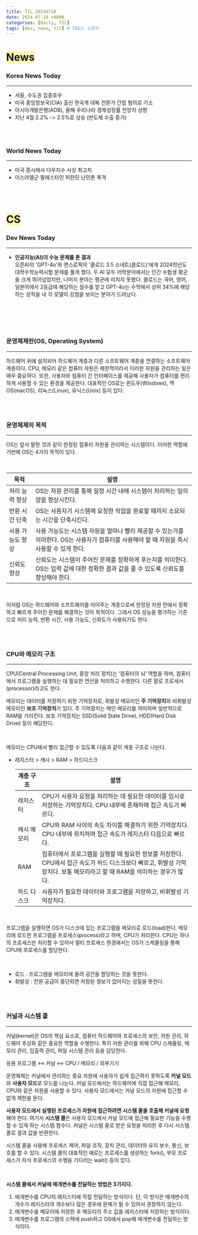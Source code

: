 ```yaml
---
title: TIL_20240718
date: 2024-07-18 +0800
categories: [Daily, TIL]
tags: [dev, news, til] # TAG는 소문자
---
```

# <span style="background-color:#fff5b1"> News </span>
### Korea News Today
---
- 서울, 수도권 집중호우
- 미국 중앙정보국(CIA) 출신 한국계 대북 전문가 간첩 혐의로 기소
- 아시아개발은행(ADB), 올해 우리나라 경제성장률 전망치 상향
- 지난 4월 2.2% -> 2.5%로 상승 (반도체 수출 증가)

<br/><br/>

### World News Today
---
- 미국 증시에서 다우지수 사상 최고치  
- 이스라엘군 팔레스타인 피란민 난민촌 폭격

<br/><br/>
# <span style="background-color:#fff5b1"> CS </span>
### Dev News Today
---
- **인공지능(AI)이 수능 문제를 푼 결과** <br>
  오픈AI의 'GPT-4o'와 앤스로픽의 '클로드 3.5 소네트(클로드)'에게 2024학년도 대학수학능력시험 문제를 풀게 했다.
두 AI 모두 어학분야에서는 인간 수험생 평균을 크게 뛰어넘었지만, 나머지 분야는 평균에 미치지 못했다.
클로드는 국어, 영어, 일본어에서 2등급에 해당하는 점수를 받고 GPT-4o는 수학에서 상위 34%에 해당하는 성적을 내 각 모델이 강점을 보이는 분야가 드러났다.

<br/><br/><br/><br/>

### 운영체제란(OS, Operating System)

---

하드웨어 위에 설치되어 하드웨어 계층과 다른 소프트웨어 계층을 연결하는 소프트웨어 계층이다. CPU, 메모리 같은 컴퓨터 자원은 제한적이라서 이러한 자원을 관리하는 일은 매우 중요하다. 또한, 사용자와 컴퓨터 간 인터페이스를 제공해 사용자가 컴퓨터를 편리하게 사용할 수 있는 환경을 제공한다. 대표적인 OS로는 윈도우(Windows), 맥OS(macOS), 리눅스(Linux), 유닉스(Unix) 등이 있다.

<br/><br/>

### 운영체제의 목적

---

OS는 앞서 말한 것과 같이 한정된 컴퓨터 자원을 관리하는 시스템이다. 이러한 역할에 기반해 OS는 4가지 목적이 있다.

<br/>

| 목적 | 설명 |
| --- | --- |
| 처리 능력 향상 | OS는 자원 관리를 통해 일정 시간 내에 시스템이 처리하는 일의 양을 향상시킨다. |
| 반환 시간 단축 | OS는 사용자가 시스템에 요청한 작업을 완료할 때까지 소요되는 시간을 단축시킨다. |
| 사용 가능도 향상 | 사용 가능도는 시스템 자원을 얼마나 빨리 제공할 수 있는가를 의미한다. OS는 사용자가 컴퓨터를 사용해야 할 때 자원을 즉시 사용할 수 있게 한다. |
| 신뢰도 향상 | 신뢰도는 시스템이 주어진 문제를 정확하게 푸는지를 의미한다. OS는 입력 값에 대한 정확한 결과 값을 줄 수 있도록 신뢰도를 향상해야 한다. |

<br/>

이처럼 OS는 하드웨어와 소프트웨어를 이어주는 계층으로써 한정된 자원 안에서 정확하고 빠르게 주어진 문제를 해결하는 것이 목적이다. 그래서 OS 성능을 평가하는 기준으로 처리 능력, 반환 시간, 사용 가능도, 신뢰도가 사용되기도 한다.

<br/><br/>

### CPU와 메모리 구조

---

CPU(Central Processing Unit, 중앙 처리 장치)는 ‘컴퓨터의 뇌’ 역할을 하며, 컴퓨터에서 프로그램을 실행하는 데 필요한 연산을 처리하고 수행한다. 다른 말로 프로세서(processor)라고도 한다.

메모리는 데이터를 저장하기 위한 기억장치로, 휘발성 메모리인 **주 기억장치**와 비휘발성 메모리인 **보조 기억장치**가 있다. 주 기억장치는 메인 메모리를 의미하며 일반적으로 RAM을 가리킨다. 보조 기억장치는 SSD(Solid State Drive), HDD(Hard Disk Drive) 등이 해당한다.

<br/>

메모리는 CPU에서 빨리 접근할 수 있도록 다음과 같이 계층 구조로 나뉜다.

- 레지스터 > 캐시 > RAM > 하드디스크
    
    | 계층 구조 | 설명 |
    | --- | --- |
    | 레지스터 | CPU가 사용자 요청을 처리하는 데 필요한 데이터를 임시로 저장하는 기억장치다. CPU 내부에 존재하며 접근 속도가 빠르다. |
    | 캐시 메모리 | CPU와 RAM 사이의 속도 차이를 해결하기 위한 기억장치다. CPU 내부에 위치하며 접근 속도가 레지스터 다음으로 빠르다. |
    | RAM | 컴퓨터에서 프로그램을 실행할 때 필요한 정보를 저장한다. CPU에서 접근 속도가 하드 디스크보다 빠르고, 휘발성 기억장치다. 보통 메모리라고 할 때 RAM을 의미하는 경우가 많다. |
    | 하드 디스크 | 사용자가 필요한 데이터와 프로그램을 저장하고, 비휘발성 기억장치다. |

<br/>

프로그램을 실행하면 OS가 디스크에 있는 프로그램을 메모리로 로드(load)한다. 메모리에 로드한 프로그램을 프로세스(process)라고 하며, CPU가 처리한다. CPU는 하나의 프로세스만 처리할 수 있어서 멀티 프로세스 환경에서는 OS가 스케줄링을 통해 CPU에 프로세스를 할당한다.

<br/>

- 로드 : 프로그램을 메모리에 올려 공간을 할당하는 것을 뜻한다.
- 휘발성 : 전원 공급이 중단되면 저장된 정보가 없어지는 성질을 뜻한다.

<br/><br/>

### 커널과 시스템 콜

---

커널(kernel)은 OS의 핵심 요소로, 컴퓨터 하드웨어와 프로세스의 보안, 자원 관리, 하드웨어 추상화 같은 중요한 역할을 수행한다. 특히 자원 관리를 위해 CPU 스케줄링, 메모리 관리, 입출력 관리, 파일 시스템 관리 등을 담당한다.

응용 프로그램 ↔ 커널 ↔ CPU / 메모리 / 외부기기 

운영체제는 커널에서 관리하는 중요 자원에 사용자가 쉽게 접근하지 못하도록 **커널 모드**와 **사용자 모드**로 모드를 나눈다. 커널 모드에서는 하드웨어에 직접 접근해 메모리, CPU와 같은 자원을 사용할 수 있다. 사용자 모드에서는 커널 모드의 자원에 접근할 수 없게 제한을 둔다.

**사용자 모드에서 실행된 프로세스가 자원에 접근하려면 시스템 콜을 호출해 커널에 요청**해야 한다. 여기서 **시스템 콜**은 사용자 모드에서 커널 모드에 접근해 필요한 기능을 수행할 수 있게 하는 시스템 함수다. 커널은 시스템 콜로 받은 요청을 처리한 후 다시 시스템 콜로 결과 값을 반환한다.

시스템 콜을 사용해 프로세스 제어, 파일 조작, 장치 관리, 데이터의 유지 보수, 통신, 보호를 할 수 있다. 시스템 콜의 대표적인 예로는 프로세스를 생성하는 fork(), 부모 프로세스가 자식 프로세스의 수행을 기다리는 wait() 등이 있다.

<br/>

**시스템 콜에서 커널에 매개변수를 전달하는 방법은 3가지다.**

1. 매개변수를 CPU의 레지스터에 직접 전달하는 방식이다. 단, 이 방식은 매개변수의 개수가 레지스터의 개수보다 많은 경우에 문제가 될 수 있어서 권장하지 않는다.
2. 매개변수를 메모리에 저장한 후 메모리의 주소 값을 레지스터에 저장하는 방식이다.
3. 매개변수를 프로그램의 스택에 push하고 OS에서 pop해 매개변수를 전달하는 방식이다.
